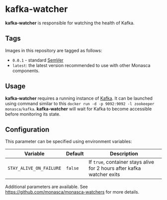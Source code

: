 kafka-watcher
==========

**kafka-watcher** is responsible for watching the health of Kafka.

Tags
----

Images in this repository are tagged as follows:

* `0.0.1` - standard [SemVer][1]
* `latest`: the latest version recommended to use with other Monasca
  components.


Usage
-----

**kafka-watcher** requires a running instance of [Kafka][2]. It can be launched using
command similar to this ```docker run -d -p 9092:9092 -l zookeeper monasca/kafka```.
**kafka-watcher** will wait for Kafka to become accessible before monitoring its state.

Configuration
-------------

This parameter can be specified using environment variables:

| Variable                      | Default          | Description                           |
|-------------------------------|------------------|---------------------------------------|
| `STAY_ALIVE_ON_FAILURE`       | `false`          | If `true`, container stays alive for 2 hours after kafka watcher exits |


Additional parameters are available. See https://github.com/monasca/monasca-watchers for more details.

[1]: http://semver.org/
[2]: https://github.com/monasca/monasca-docker/tree/master/kafka
